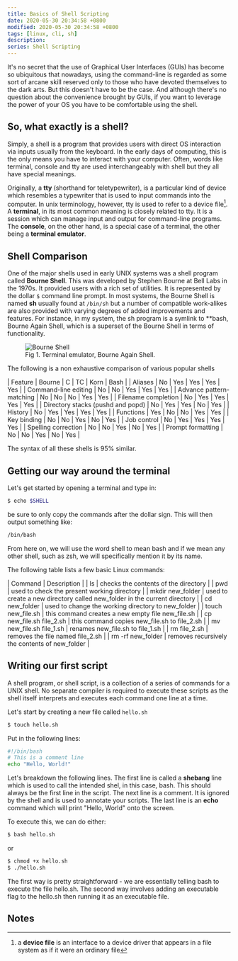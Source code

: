 ```yaml
---
title: Basics of Shell Scripting
date: 2020-05-30 20:34:58 +0800
modified: 2020-05-30 20:34:58 +0800
tags: [linux, cli, sh]
description:
series: Shell Scripting
---
```


It's no secret that the use of Graphical User Interfaces (GUIs) has become so ubiquitous that nowadays, using the command-line is regarded as some sort of arcane skill reserved only to those who have devoted themselves to the dark arts. But this doesn't have to be the case. And although there's no question about the convenience brought by GUIs, if you want to leverage the power of your OS you have to be comfortable using the shell.

## So, what exactly is a shell?

Simply, a shell is a program that provides users with direct OS interaction via inputs usually from the keyboard. In the early days of computing, this is the only means you have to interact with your computer. Often, words like terminal, console and tty are used interchangeably with shell but they all have special meanings.

Originally, a **tty** (shorthand for teletypewriter), is a particular kind of device which resembles a typewriter that is used to input commands into the computer. In unix terminology, however, tty is used to refer to a device file[^1]. A **terminal**, in its most common meaning is closely related to tty. It is a session which can manage input and output for command-line programs. The **console**, on the other hand, is a special case of a terminal, the other being a **terminal emulator**.

## Shell Comparison

One of the major shells used in early UNIX systems was a shell program called **Bourne Shell**. This was developed by Stephen Bourne at Bell Labs in the 1970s. It provided users with a rich set of utilities. It is represented by the dollar `$` command line prompt. In most systems, the Bourne Shell is named **sh** usually found at `/bin/sh` but a number of compatible work-alikes are also provided with varying degrees of added improvements and features. For instance, in my system, the sh program is a symlink to **bash, Bourne Again Shell, which is a superset of the Bourne Shell in terms of functionality.

<figure>
<img src="/basics-of-shell-scripting/bash.png" alt="Bourne Shell">
<figcaption>Fig 1. Terminal emulator, Bourne Again Shell.</figcaption>
</figure>

The following is a non exhaustive comparison of various popular shells

| Feature                           | Bourne | C   | TC  | Korn | Bash |
| Aliases                           | No     | Yes | Yes | Yes  | Yes  |
| Command-line editing              | No     | No  | Yes | Yes  | Yes  |
| Advance pattern-matching          | No     | No  | No  | Yes  | Yes  |
| Filename completion               | No     | Yes | Yes | Yes  | Yes  |
| Directory stacks (pushd and popd) | No     | Yes | Yes | No   | Yes  |
| History                           | No     | Yes | Yes | Yes  | Yes  |
| Functions                         | Yes    | No  | No  | Yes  | Yes  |
| Key binding                       | No     | No  | Yes | No   | Yes  |
| Job control                       | No     | Yes | Yes | Yes  | Yes  |
| Spelling correction               | No     | No  | Yes | No   | Yes  |
| Prompt formatting                 | No     | No  | Yes | No   | Yes  |

The syntax of all these shells is 95% similar.

## Getting our way around the terminal

Let's get started by opening a terminal and type in:

```sh
$ echo $SHELL
```

be sure to only copy the commands after the dollar sign. This will then output something like:

```sh
/bin/bash
```

From here on, we will use the word shell to mean bash and if we mean any other shell, such as zsh, we will specifically mention it by its name.

The following table lists a few basic Linux commands:

| Command                  | Description                                                               |
| ls                       | checks the contents of the directory                                      |
| pwd                      | used to check the present working directory                               |
| mkdir new_folder         | used to create a new directory called new_folder in the current directory |
| cd new_folder            | used to change the working directory to new_folder                        |
| touch new_file.sh        | this command creates a new empty file new_file.sh                         |
| cp new_file.sh file_2.sh | this command copies new_file.sh to file_2.sh                              |
| mv new_file.sh file_1.sh | renames new_file.sh to file_1.sh                                          |
| rm file_2.sh             | removes the file named file_2.sh                                          |
| rm -rf new_folder        | removes recursively the contents of new_folder                            |

## Writing our first script

A shell program, or shell script, is a collection of a series of commands for a UNIX shell. No separate compiler is required to execute these scripts as the shell itself interprets and executes each command one line at a time.

Let's start by creating a new file called `hello.sh`

```sh
$ touch hello.sh
```

Put in the following lines:

```sh
#!/bin/bash
# This is a comment line
echo "Hello, World!"
```

Let's breakdown the following lines. The first line is called a **shebang** line which is used to call the intended shel, in this case, bash. This should always be the first line in the script. The next line is a comment. It is ignored by the shell and is used to annotate your scripts. The last line is an **echo** command which will print "Hello, World" onto the screen.

To execute this, we can do either:

```sh
$ bash hello.sh
```

or

```sh
$ chmod +x hello.sh
$ ./hello.sh
```

The first way is pretty straightforward - we are essentially telling bash to execute the file hello.sh. The second way involves adding an executable flag to the hello.sh then running it as an executable file.

## Notes
[^1]: a **device file** is an interface to a device driver that appears in a file system as if it were an ordinary file
